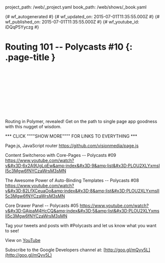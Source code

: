 project_path: /web/_project.yaml
book_path: /web/shows/_book.yaml

{# wf_autogenerated #}
{# wf_updated_on: 2015-07-01T11:35:55.000Z #}
{# wf_published_on: 2015-07-01T11:35:55.000Z #}
{# wf_youtube_id: iDQqP5Yyczg #}

# Routing 101 -- Polycasts #10 {: .page-title }


<div class="video-wrapper">
  <iframe class="devsite-embedded-youtube-video" data-video-id="iDQqP5Yyczg"
          data-autohide="1" data-showinfo="0" frameborder="0" allowfullscreen>
  </iframe>
</div>

Routing in Polymer, revealed! Get on the path to single page app goodness with this nugget of wisdom.

*** CLICK &quot;&quot;&quot;&quot;SHOW MORE&quot;&quot;&quot;&quot; FOR LINKS TO EVERYTHING ***

Page.js, JavaScript router
https://github.com/visionmedia/page.js

Content Switcheroo with Core-Pages -- Polycasts #09
https://www.youtube.com/watch?v&#x3D;6x2A9UgLqEw&amp;index&#x3D;9&amp;list&#x3D;PLOU2XLYxmsII5c3Mgw6fNYCzaWrsM3sMN

The Awesome Power of Auto-Binding Templates -- Polycasts #08
https://www.youtube.com/watch?v&#x3D;82LfXCeuaOo&amp;index&#x3D;8&amp;list&#x3D;PLOU2XLYxmsII5c3Mgw6fNYCzaWrsM3sMN

Core Drawer Panel -- Polycasts #05
https://www.youtube.com/watch?v&#x3D;GAjpaM4HcCQ&amp;index&#x3D;5&amp;list&#x3D;PLOU2XLYxmsII5c3Mgw6fNYCzaWrsM3sMN

Tag your tweets and posts with #Polycasts and let us know what you want to see!

View on [YouTube](https://youtu.be/iDQqP5Yyczg)

Subscribe to the Google Developers channel at: [http://goo.gl/mQyv5L](http://goo.gl/mQyv5L)
